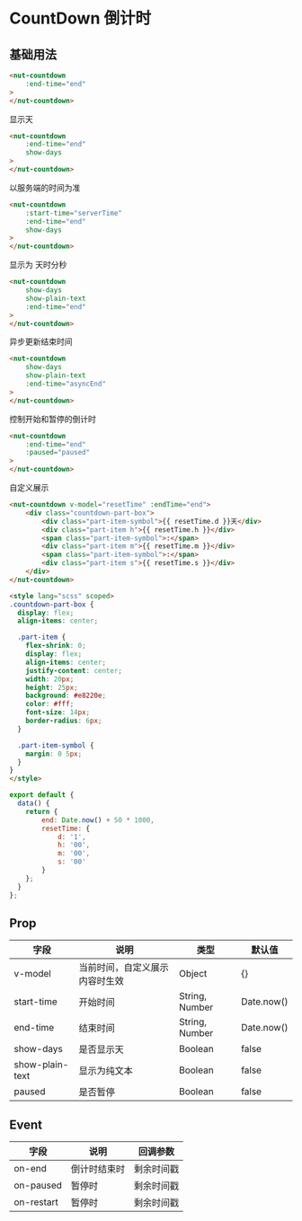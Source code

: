 # CountDown 倒计时

## 基础用法

```html
<nut-countdown 
    :end-time="end"  
>
</nut-countdown>
```

显示天

```html
<nut-countdown 
    :end-time="end" 
    show-days 
>
</nut-countdown>
```

以服务端的时间为准

```html
<nut-countdown 
    :start-time="serverTime"
    :end-time="end" 
    show-days 
>
</nut-countdown>
```

显示为 天时分秒

```html
<nut-countdown 
    show-days 
    show-plain-text 
    :end-time="end" 
>
</nut-countdown>
```

异步更新结束时间

```html
<nut-countdown 
    show-days 
    show-plain-text 
    :end-time="asyncEnd" 
>
</nut-countdown>
```

控制开始和暂停的倒计时

```html
<nut-countdown 
    :end-time="end" 
    :paused="paused" 
>
</nut-countdown>
```

自定义展示

```html
<nut-countdown v-model="resetTime" :endTime="end">
    <div class="countdown-part-box">
        <div class="part-item-symbol">{{ resetTime.d }}天</div>
        <div class="part-item h">{{ resetTime.h }}</div>
        <span class="part-item-symbol">:</span>
        <div class="part-item m">{{ resetTime.m }}</div>
        <span class="part-item-symbol">:</span>
        <div class="part-item s">{{ resetTime.s }}</div>
    </div>
</nut-countdown>

<style lang="scss" scoped>
.countdown-part-box {
  display: flex;
  align-items: center;

  .part-item {
    flex-shrink: 0;
    display: flex;
    align-items: center;
    justify-content: center;
    width: 20px;
    height: 25px;
    background: #e8220e;
    color: #fff;
    font-size: 14px;
    border-radius: 6px;
  }

  .part-item-symbol {
    margin: 0 5px;
  }
}
</style>
```
```javascript
export default {
  data() {
    return {
        end: Date.now() + 50 * 1000,
        resetTime: {
            d: '1',
            h: '00',
            m: '00',
            s: '00'
        }
    };
  }
};
```

## Prop

| 字段 | 说明 | 类型 | 默认值
| ----- | ----- | ----- | -----
| v-model | 当前时间，自定义展示内容时生效 | Object | {}
| start-time | 开始时间 | String, Number | Date.now()
| end-time | 结束时间 | String, Number | Date.now()
| show-days | 是否显示天 | Boolean | false
| show-plain-text | 显示为纯文本 | Boolean | false
| paused | 是否暂停 | Boolean | false


## Event

| 字段 | 说明 | 回调参数
| ----- | ----- | ----- 
| on-end | 倒计时结束时 | 剩余时间戳
| on-paused | 暂停时 | 剩余时间戳
| on-restart | 暂停时 | 剩余时间戳